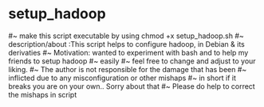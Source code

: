 # setup_hadoop
#~ make this script executable by using chmod +x setup_hadoop.sh
#~ description/about     :This script helps to configure hadoop, in Debian & its derivaties
#~ Motivation: wanted to experiment with bash and to help my friends to setup hadoop   #~ easily 
#~ feel free to change and adjust to your liking. 
#~ The author is not responsible for the damage that has been
#~ inflicted due to any misconfiguration or other mishaps
#~ in short if it breaks you are on your own.. Sorry about that
#~ Please do help to correct the mishaps in script 
